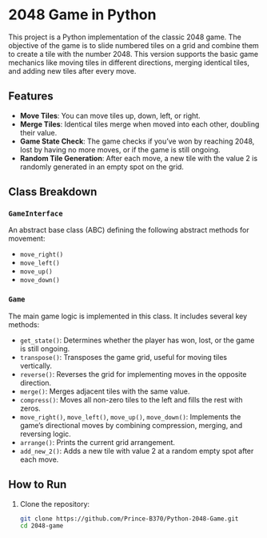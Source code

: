 # 2048 Game in Python

This project is a Python implementation of the classic 2048 game. The objective of the game is to slide numbered tiles on a grid and combine them to create a tile with the number 2048. This version supports the basic game mechanics like moving tiles in different directions, merging identical tiles, and adding new tiles after every move.

## Features

- **Move Tiles**: You can move tiles up, down, left, or right.
- **Merge Tiles**: Identical tiles merge when moved into each other, doubling their value.
- **Game State Check**: The game checks if you’ve won by reaching 2048, lost by having no more moves, or if the game is still ongoing.
- **Random Tile Generation**: After each move, a new tile with the value 2 is randomly generated in an empty spot on the grid.

## Class Breakdown

### `GameInterface`
An abstract base class (ABC) defining the following abstract methods for movement:
- `move_right()`
- `move_left()`
- `move_up()`
- `move_down()`

### `Game`
The main game logic is implemented in this class. It includes several key methods:
- `get_state()`: Determines whether the player has won, lost, or the game is still ongoing.
- `transpose()`: Transposes the game grid, useful for moving tiles vertically.
- `reverse()`: Reverses the grid for implementing moves in the opposite direction.
- `merge()`: Merges adjacent tiles with the same value.
- `compress()`: Moves all non-zero tiles to the left and fills the rest with zeros.
- `move_right()`, `move_left()`, `move_up()`, `move_down()`: Implements the game’s directional moves by combining compression, merging, and reversing logic.
- `arrange()`: Prints the current grid arrangement.
- `add_new_2()`: Adds a new tile with value 2 at a random empty spot after each move.

## How to Run

1. Clone the repository:
   ```bash
   git clone https://github.com/Prince-B370/Python-2048-Game.git
   cd 2048-game
